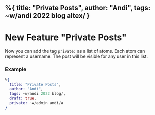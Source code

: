 %{
  title: "Private Posts",
  author: "Andi",
  tags: ~w/andi 2022 blog altex/
}
---
# New Feature "Private Posts"

Now you can add the tag `private:` as a list of atoms. Each atom
can represent a username. The post will be visible for any user in
this list.

### Example
```elixir
%{
  title: "Private Posts",
  author: "Andi",
  tags: ~w/andi 2022 blog/,
  draft: true,
  private: ~w/admin andi/a
}
```
